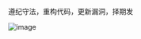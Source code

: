 遵纪守法，重构代码，更新漏洞，择期发

![image](https://github.com/novysodope/fupo_for_yonyou/assets/45167857/b1018935-6005-4afe-868a-10569f009eaf)



